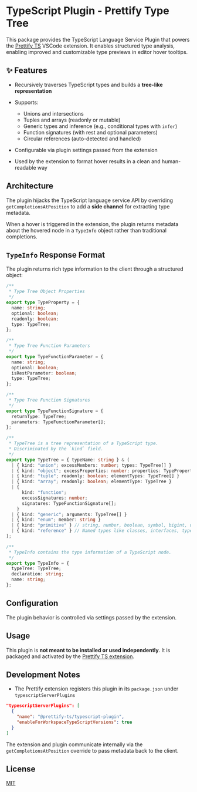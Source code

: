 # TypeScript Plugin - Prettify Type Tree

This package provides the TypeScript Language Service Plugin that powers the [Prettify TS](https://marketplace.visualstudio.com/items?itemName=MylesMurphy.prettify-ts) VSCode extension. It enables structured type analysis, enabling improved and customizable type previews in editor hover tooltips.

## ✨ Features

- Recursively traverses TypeScript types and builds a **tree-like representation**
- Supports:
  - Unions and intersections
  - Tuples and arrays (readonly or mutable)
  - Generic types and inference (e.g., conditional types with `infer`)
  - Function signatures (with rest and optional parameters)
  - Circular references (auto-detected and handled)

- Configurable via plugin settings passed from the extension
- Used by the extension to format hover results in a clean and human-readable way

## Architecture

The plugin hijacks the TypeScript language service API by overriding `getCompletionsAtPosition` to add a **side channel** for extracting type metadata.

When a hover is triggered in the extension, the plugin returns metadata about the hovered node in a `TypeInfo` object rather than traditional completions.

## `TypeInfo` Response Format

The plugin returns rich type information to the client through a structured object:

```ts
/**
 * Type Tree Object Properties
 */
export type TypeProperty = {
  name: string;
  optional: boolean;
  readonly: boolean;
  type: TypeTree;
};

/**
 * Type Tree Function Parameters
 */
export type TypeFunctionParameter = {
  name: string;
  optional: boolean;
  isRestParameter: boolean;
  type: TypeTree;
};

/**
 * Type Tree Function Signatures
 */
export type TypeFunctionSignature = {
  returnType: TypeTree;
  parameters: TypeFunctionParameter[];
};

/**
 * TypeTree is a tree representation of a TypeScript type.
 * Discriminated by the `kind` field.
 */
export type TypeTree = { typeName: string } & (
  | { kind: "union"; excessMembers: number; types: TypeTree[] }
  | { kind: "object"; excessProperties: number; properties: TypeProperty[] }
  | { kind: "tuple"; readonly: boolean; elementTypes: TypeTree[] }
  | { kind: "array"; readonly: boolean; elementType: TypeTree }
  | {
      kind: "function";
      excessSignatures: number;
      signatures: TypeFunctionSignature[];
    }
  | { kind: "generic"; arguments: TypeTree[] }
  | { kind: "enum"; member: string }
  | { kind: "primitive" } // string, number, boolean, symbol, bigint, undefined, null, void, never, any
  | { kind: "reference" } // Named types like classes, interfaces, type aliases, etc. when maxDepth is reached
);

/**
 * TypeInfo contains the type information of a TypeScript node.
 */
export type TypeInfo = {
  typeTree: TypeTree;
  declaration: string;
  name: string;
};
```

## Configuration

The plugin behavior is controlled via settings passed by the extension.

## Usage

This plugin is **not meant to be installed or used independently**. It is packaged and activated by the [Prettify TS extension](https://marketplace.visualstudio.com/items?itemName=MylesMurphy.prettify-ts).

## Development Notes

* The Prettify extension registers this plugin in its `package.json` under `typescriptServerPlugins`

```json
"typescriptServerPlugins": [
  {
    "name": "@prettify-ts/typescript-plugin",
    "enableForWorkspaceTypeScriptVersions": true
  }
]
```

The extension and plugin communicate internally via the `getCompletionsAtPosition` override to pass metadata back to the client.

## License

[MIT](../LICENSE)
